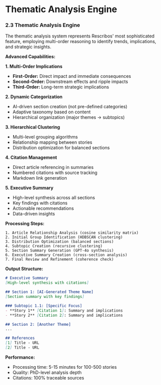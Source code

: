 # Thematic Analysis Engine

### 2.3 Thematic Analysis Engine

The thematic analysis system represents Rescribos' most sophisticated feature, employing multi-order reasoning to identify trends, implications, and strategic insights.

**Advanced Capabilities:**

**1. Multi-Order Implications**
- **First-Order:** Direct impact and immediate consequences
- **Second-Order:** Downstream effects and ripple impacts
- **Third-Order:** Long-term strategic implications

**2. Dynamic Categorization**
- AI-driven section creation (not pre-defined categories)
- Adaptive taxonomy based on content
- Hierarchical organization (major themes → subtopics)

**3. Hierarchical Clustering**
- Multi-level grouping algorithms
- Relationship mapping between stories
- Distribution optimization for balanced sections

**4. Citation Management**
- Direct article referencing in summaries
- Numbered citations with source tracking
- Markdown link generation

**5. Executive Summary**
- High-level synthesis across all sections
- Key findings with citations
- Actionable recommendations
- Data-driven insights

**Processing Steps:**
```
1. Article Relationship Analysis (cosine similarity matrix)
2. Initial Group Identification (HDBSCAN clustering)
3. Distribution Optimization (balanced sections)
4. Subtopic Creation (recursive clustering)
5. Section Summary Generation (GPT-4o synthesis)
6. Executive Summary Creation (cross-section analysis)
7. Final Review and Refinement (coherence check)
```

**Output Structure:**
```markdown
# Executive Summary
[High-level synthesis with citations]

## Section 1: [AI-Generated Theme Name]
[Section summary with key findings]

### Subtopic 1.1: [Specific Focus]
- **Story 1** [Citation 1]: Summary and implications
- **Story 2** [Citation 2]: Summary and implications

## Section 2: [Another Theme]
...

## References
[1] Title - URL
[2] Title - URL
```

**Performance:**
- Processing time: 5-15 minutes for 100-500 stories
- Quality: PhD-level analysis depth
- Citations: 100% traceable sources
